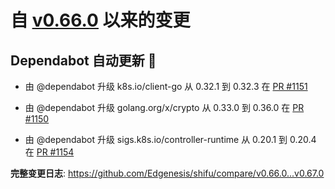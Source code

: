 

# 自 [v0.66.0](https://github.com/Edgenesis/shifu/releases/tag/v0.66.0) 以来的变更

## Dependabot 自动更新 🤖

- 由 @dependabot 升级 k8s.io/client-go 从 0.32.1 到 0.32.3 在 [PR #1151](https://github.com/Edgenesis/shifu/pull/1151)

- 由 @dependabot 升级 golang.org/x/crypto 从 0.33.0 到 0.36.0 在 [PR #1150](https://github.com/Edgenesis/shifu/pull/1150)

- 由 @dependabot 升级 sigs.k8s.io/controller-runtime 从 0.20.1 到 0.20.4 在 [PR #1154](https://github.com/Edgenesis/shifu/pull/1154)

**完整变更日志**: https://github.com/Edgenesis/shifu/compare/v0.66.0...v0.67.0

